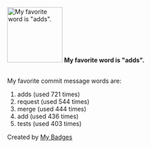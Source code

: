 <img src="https://my-badges.github.io/my-badges/favorite-word.png" alt="My favorite word is &quot;adds&quot;." title="My favorite word is &quot;adds&quot;." width="128">
<strong>My favorite word is &quot;adds&quot;.</strong>
<br><br>

My favorite commit message words are:

1. adds (used 721 times)
2. request (used 544 times)
3. merge (used 444 times)
4. add (used 436 times)
5. tests (used 403 times)


Created by <a href="https://github.com/my-badges/my-badges">My Badges</a>